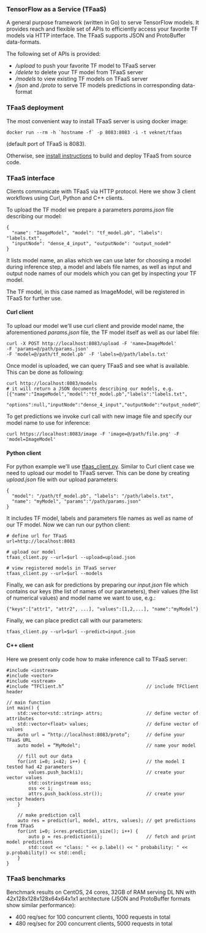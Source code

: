 ### TensorFlow as a Service (TFaaS)

A general purpose framework (written in Go) to serve TensorFlow models.
It provides reach and flexible set of APIs to efficiently access your
favorite TF models via HTTP interface. The TFaaS supports JSON and ProtoBuffer
data-formats.

The following set of APIs is provided:
- */upload* to push your favorite TF model to TFaaS server
- */delete* to delete your TF model from TFaaS server
- */models* to view existing TF models on TFaaS server
- */json* and */proto* to serve TF models predictions in corresponding
  data-format

### TFaaS deployment
The most convenient way to install TFaaS server is using docker image:
```
docker run --rm -h `hostname -f` -p 8083:8083 -i -t veknet/tfaas
```
(default port of TFaaS is 8083).

Otherwise, see [install instructions](https://github.com/vkuznet/TFaaS/blob/master/doc/INSTALL.md)
to build and deploy TFaaS from source code.

### TFaaS interface
Clients communicate with TFaaS via HTTP protocol. Here we show 3 client
workflows using Curl, Python and C++ clients.

To upload the TF model we prepare a parameters *params.json* file describing our model:
```
{
  "name": "ImageModel", "model": "tf_model.pb", "labels": "labels.txt",
  "inputNode": "dense_4_input", "outputNode": "output_node0"
}
```
It lists model name, an alias which we can use later for choosing a model 
during inference step, a model and labels file names, as well as input and output
node names of our models which you can get by inspecting your TF model.

The TF model, in this case named as ImageModel, will be registered in TFaaS
for further use.

#### Curl client
To upload our model we'll use curl client and provide model name, the
aforementioned *params.json* file, the TF model itself as well as our
label file:
```
curl -X POST http://localhost:8083/upload -F 'name=ImageModel'
-F 'params=@/path/params.json'
-F 'model=@/path/tf_model.pb' -F 'labels=@/path/labels.txt'
```
Once model is uploaded, we can query TFaaS and see what is available.
This can be done as following:
```
curl http://localhost:8083/models
# it will return a JSON documents describing our models, e.g.
[{"name":"ImageModel","model":"tf_model.pb","labels":"labels.txt",
  "options":null,"inputNode":"dense_4_input","outputNode":"output_node0"}]
```
To get predictions we invoke curl call with new image file and specify our
model name to use for inference:
```
curl https://localhost:8083/image -F 'image=@/path/file.png' -F 'model=ImageModel'
```

#### Python client
For python example we'll use
[tfaas_client.py](https://github.com/vkuznet/TFaaS/blob/master/src/python/tfaas_client.py).
Similar to Curl client case we need to upload our model to TFaaS server.
This can be done by creating *upload.json* file with our upload parameters:
```
{
  "model": "/path/tf_model.pb", "labels": "/path/labels.txt",
  "name": "myModel", "params":"/path/params.json"
}
```
It includes TF model, labels and parameters file names as well as
name of our TF model. Now we can run our python client:
```
# define url for TFaaS
url=http://localhost:8083

# upload our model
tfaas_client.py --url=$url --upload=upload.json

# view registered models in TFaaS server
tfaas_client.py --url=$url --models
```
Finally, we can ask for predictions by preparing our *input.json* file which
contains our keys (the list of names of our parameters), their values (the list
of numerical values) and model name we want to use, e.g.:
```
{"keys":["attr1", "attr2", ...], "values":[1,2,...], "name":"myModel"}
```
Finally, we can place predict call with our parameters:
```
tfaas_client.py --url=$url --predict=input.json
```

#### C++ client
Here we present only code how to make inference call to TFaaS server:
```
#include <iostream>
#include <vector>
#include <sstream>
#include “TFClient.h”                              // include TFClient header

// main function
int main() {
    std::vector<std::string> attrs;                // define vector of attributes
    std::vector<float> values;                     // define vector of values
    auto url = “http://localhost:8083/proto”;      // define your TFaaS URL
    auto model = “MyModel";                        // name your model

    // fill out our data
    for(int i=0; i<42; i++) {                      // the model I tested had 42 parameters
        values.push_back(i);                       // create your vector values
        std::ostringstream oss;
        oss << i;
        attrs.push_back(oss.str());                // create your vector headers
    }

    // make prediction call
    auto res = predict(url, model, attrs, values); // get predictions from TFaaS
    for(int i=0; i<res.prediction_size(); i++) {
        auto p = res.prediction(i);                // fetch and print model predictions
        std::cout << "class: " << p.label() << " probability: " << p.probability() << std::endl;
    }
}
```

### TFaaS benchmarks
Benchmark results on CentOS, 24 cores, 32GB of RAM serving DL NN with
42x128x128x128x64x64x1x1 architecture (JSON and ProtoBuffer formats show similar performance):
- 400 req/sec for 100 concurrent clients, 1000 requests in total
- 480 req/sec for 200 concurrent clients, 5000 requests in total
